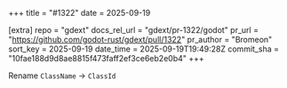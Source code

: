 +++
title = "#1322"
date = 2025-09-19

[extra]
repo = "gdext"
docs_rel_url = "gdext/pr-1322/godot"
pr_url = "https://github.com/godot-rust/gdext/pull/1322"
pr_author = "Bromeon"
sort_key = 2025-09-19
date_time = 2025-09-19T19:49:28Z
commit_sha = "10fae188d9d8ae8815f473faff2ef3ce6eb2e0b4"
+++

Rename `ClassName` -> `ClassId`
